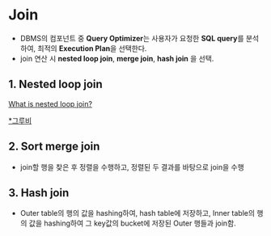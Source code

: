 
# Join  

  * DBMS의 컴포넌트 중 **Query Optimizer**는 사용자가 요청한 **SQL query**를 분석하여, 최적의 **Execution Plan**을 선택한다.  
  * join 연산 시 **nested loop join**, **merge join**, **hash join** 을 선택.  
  

## 1. Nested loop join  

[What is nested loop join?](https://www.sqlshack.com/introduction-to-nested-loop-joins-in-sql-server/)  

[*그루비](http://www.gurubee.net/lecture/2388)  

## 2. Sort merge join  
 * join할 행을 찾은 후 정렬을 수행하고, 정렬된 두 결과를 바탕으로 join을 수행  
 
## 3. Hash join  
 * Outer table의 행의 값을 hashing하여, hash table에 저장하고, Inner table의 행의 값을 hashing하여 그 key값의 bucket에 저장된 Outer 행들과 join함.  
 
